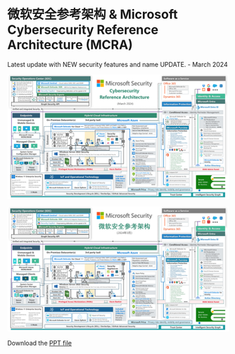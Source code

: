 # 微软安全参考架构 & Microsoft Cybersecurity Reference Architecture (MCRA)

Latest update with NEW security features and name UPDATE. - March 2024


![MSRA-Updated on 2024-03](https://github.com/MeiboZhang/MicrosoftSecurity/blob/main/MSRA-2024-03.jpg)

![微软安全参考架构-更新于2024-03](https://github.com/MeiboZhang/MicrosoftSecurity/blob/main/%E5%BE%AE%E8%BD%AF%E5%AE%89%E5%85%A8%E5%8F%82%E8%80%83%E6%9E%B6%E6%9E%84-2024-03.jpg)

Download the [PPT file](https://github.com/MeiboZhang/MicrosoftSecurity/blob/main/%E5%BE%AE%E8%BD%AF%E5%AE%89%E5%85%A8%E5%8F%82%E8%80%83%E6%9E%B6%E6%9E%84%20%26%20Microsoft%20Cybersecurity%20Reference%20Architecture%20(MCRA)%20-%20Updated%20on%202024-03.pptx)

